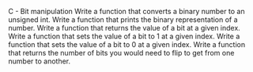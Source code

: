 C - Bit manipulation
Write a function that converts a binary number to an unsigned int.
Write a function that prints the binary representation of a number.
Write a function that returns the value of a bit at a given index.
Write a function that sets the value of a bit to 1 at a given index.
Write a function that sets the value of a bit to 0 at a given index.
Write a function that returns the number of bits you would need to flip to get from one number to another.
